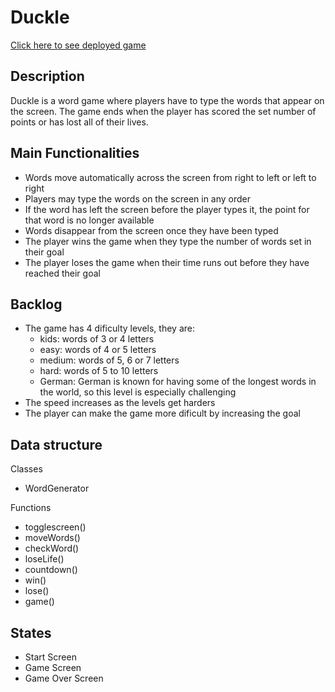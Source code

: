 # Duckle

[Click here to see deployed game](https://charlotte-rmt-wdpt-mar2023.github.io/ironhack-game-project/)

## Description

Duckle is a word game where players have to type the words that appear on the screen. The game ends when the player has scored the set number of points or has lost all of their lives.



## Main Functionalities
- Words move automatically across the screen from right to left or left to right
- Players may type the words on the screen in any order
- If the word has left the screen before the player types it, the point for that word is no longer available
- Words disappear from the screen once they have been typed
- The player wins the game when they type the number of words set in their goal
- The player loses the game when their time runs out before they have reached their goal

## Backlog
- The game has 4 dificulty levels, they are:
    - kids: words of 3 or 4 letters
    - easy: words of 4 or 5 letters
    - medium: words of 5, 6 or 7 letters
    - hard: words of 5 to 10 letters
    - German: German is known for having some of the longest words in the world, so this level is especially challenging
- The speed increases as the levels get harders
- The player can make the game more dificult by increasing the goal


## Data structure

Classes
- WordGenerator

Functions
- togglescreen()
- moveWords()
- checkWord()
- loseLife()
- countdown()
- win()
- lose()
- game()
    
## States
- Start Screen
- Game Screen
- Game Over Screen


